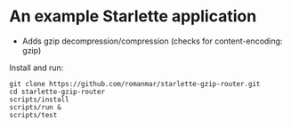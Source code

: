 # An example Starlette application

* Adds gzip decompression/compression (checks for content-encoding: gzip)

Install and run:

```shell
git clone https://github.com/romanmar/starlette-gzip-router.git
cd starlette-gzip-router
scripts/install
scripts/run &
scripts/test

```

